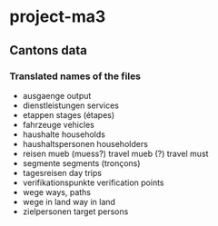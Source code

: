 # project-ma3

## Cantons data
### Translated names of the files

- ausgaenge 
output
- dienstleistungen
services
- etappen
stages (étapes)
- fahrzeuge
vehicles
- haushalte
households
- haushaltspersonen
householders
- reisen mueb (muess?)
travel mueb (?) 
travel must
- segmente
segments (tronçons)
- tagesreisen
day trips
- verifikationspunkte
verification points
- wege
ways, paths
- wege in land
way in land
- zielpersonen
target persons